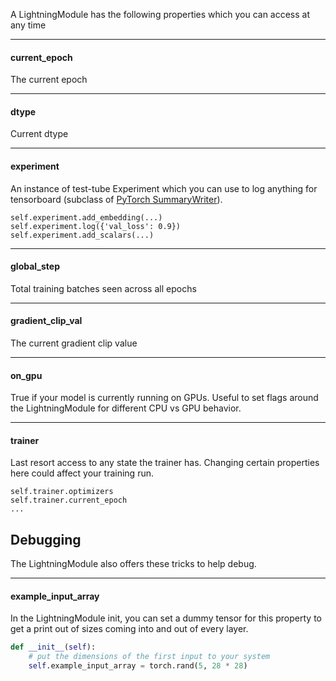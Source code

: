A LightningModule has the following properties which you can access at any time

--- 
#### current_epoch
The current epoch   

---
#### dtype    
Current dtype    

---
#### experiment    
An instance of test-tube Experiment which you can use to log anything for tensorboard (subclass of [PyTorch SummaryWriter](https://pytorch.org/docs/stable/tensorboard.html)).   
```{.python}
self.experiment.add_embedding(...)   
self.experiment.log({'val_loss': 0.9})   
self.experiment.add_scalars(...)   
```

--- 
#### global_step   
Total training batches seen across all epochs   

--- 
#### gradient_clip_val   
The current gradient clip value    

---
#### on_gpu    
True if your model is currently running on GPUs. Useful to set flags around the LightningModule for different CPU vs GPU behavior.    

---
#### trainer    
Last resort access to any state the trainer has. Changing certain properties here could affect your training run.
```{.python}   
self.trainer.optimizers
self.trainer.current_epoch
...   
```   

## Debugging   
The LightningModule also offers these tricks to help debug.   

---   
#### example_input_array    
In the LightningModule init, you can set a dummy tensor for this property
to get a print out of sizes coming into and out of every layer.   
```python
def __init__(self):
    # put the dimensions of the first input to your system
    self.example_input_array = torch.rand(5, 28 * 28)
```    


